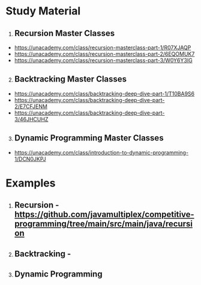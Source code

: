 # Study Material

1. ## Recursion Master Classes

-  https://unacademy.com/class/recursion-masterclass-part-1/R07XJAQP
-  https://unacademy.com/class/recursion-masterclass-part-2/6EQOMUK7
-  https://unacademy.com/class/recursion-masterclass-part-3/W0Y6Y3IG 

2. ## Backtracking Master Classes

- https://unacademy.com/class/backtracking-deep-dive-part-1/T10BA9S6
- https://unacademy.com/class/backtracking-deep-dive-part-2/E7CFJENM
- https://unacademy.com/class/backtracking-deep-dive-part-3/46JHCUHZ

3. ## Dynamic Programming Master Classes

- https://unacademy.com/class/introduction-to-dynamic-programming-1/DCN0JKPJ


# Examples

1. ## Recursion - https://github.com/javamultiplex/competitive-programming/tree/main/src/main/java/recursion

2. ## Backtracking - 

3. ## Dynamic Programming
